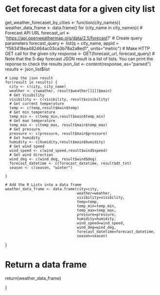 # Get forecast data for a given city list
get_weather_forecaset_by_cities <- function(city_names){
  weather_data_frame <- data.frame()
  for (city_name in city_names){
    # Forecast API URL
    forecast_url <- 'https://api.openweathermap.org/data/2.5/forecast?'
    # Create query parameters
    forecast_query <- list(q = city_name, appid = "f583418ea482464ac03ca3b78a2a8ed1", units="metric")
    # Make HTTP GET call for the given city
    response <- GET(forecast_url, forecast_query)
    # Note that the 5-day forecast JSON result is a list of lists. You can print the reponse to check the results
    json_list <- content(response, as="parsed")
    results <- json_list$list
    
    # Loop the json result
    for(result in results) {
      city <- c(city, city_name)
      weather <- c(weather, result$weather[[1]]$main)
      # Get Visibility
      visibility <- c(visibility, result$visibility)
      # Get current temperature
      temp <- c(temp,result$main$temp)
      # Get min temperature
      temp_min <- c(temp_min,result$main$temp_min)
      # Get max temperature
      temp_max <- c(temp_max, result$main$temp_max)
      # Get pressure
      pressure <- c(pressure, result$main$pressure)
      # Get humidity
      humidity <- c(humidity,result$main$humidity)
      # Get wind speed
      wind_speed <- c(wind_speed,result$wind$speed)
      # Get wind direction
      wind_deg <- c(wind_deg, result$wind$deg)
      forecast_datetime <- c(forecast_datetime, result$dt_txt)
      season <- c(season, "winter")
      
    }
    
    # Add the R Lists into a data frame
    weather_data_frame <- data.frame(city=city,
                                     weather=weather, 
                                     visibility=visibility, 
                                     temp=temp, 
                                     temp_min=temp_min, 
                                     temp_max=temp_max, 
                                     pressure=pressure, 
                                     humidity=humidity, 
                                     wind_speed=wind_speed, 
                                     wind_deg=wind_deg,
                                     forecast_datetime=forecast_datetime,
                                     season=season)
  }
  
  # Return a data frame
  return(weather_data_frame)
  
}

